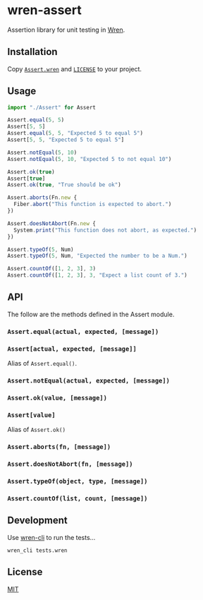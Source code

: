# wren-assert

Assertion library for unit testing in [Wren](https://wren.io).

## Installation

Copy [`Assert.wren`](Assert.wren) and [`LICENSE`](LICENSE) to your project.

## Usage

``` js
import "./Assert" for Assert

Assert.equal(5, 5)
Assert[5, 5]
Assert.equal(5, 5, "Expected 5 to equal 5")
Assert[5, 5, "Expected 5 to equal 5"]

Assert.notEqual(5, 10)
Assert.notEqual(5, 10, "Expected 5 to not equal 10")

Assert.ok(true)
Assert[true]
Assert.ok(true, "True should be ok")

Assert.aborts(Fn.new {
  Fiber.abort("This function is expected to abort.")
})

Assert.doesNotAbort(Fn.new {
  System.print("This function does not abort, as expected.")
})

Assert.typeOf(5, Num)
Assert.typeOf(5, Num, "Expected the number to be a Num.")

Assert.countOf([1, 2, 3], 3)
Assert.countOf([1, 2, 3], 3, "Expect a list count of 3.")
```

## API

The follow are the methods defined in the Assert module.

### `Assert.equal(actual, expected, [message])`
### `Assert[actual, expected, [message]]`
Alias of `Assert.equal()`.
### `Assert.notEqual(actual, expected, [message])`
### `Assert.ok(value, [message])`
### `Assert[value]`
Alias of `Assert.ok()`
### `Assert.aborts(fn, [message])`
### `Assert.doesNotAbort(fn, [message])`
### `Assert.typeOf(object, type, [message])`
### `Assert.countOf(list, count, [message])`

## Development

Use [wren-cli](https://github.com/wren-lang/wren-cli) to run the tests...

```
wren_cli tests.wren
```

## License

[MIT](License)
